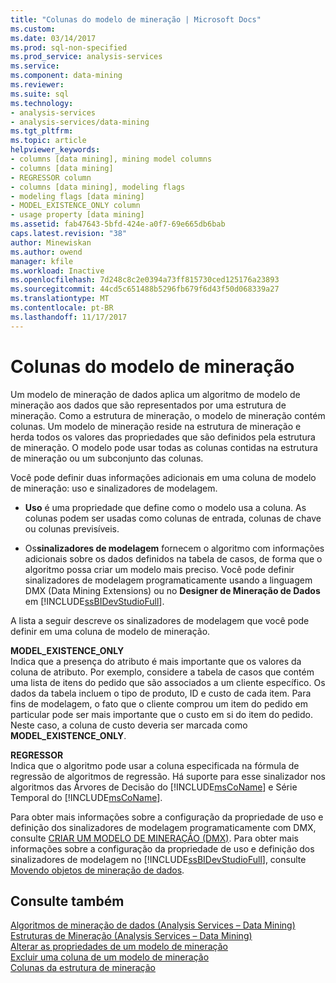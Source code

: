 ```yaml
---
title: "Colunas do modelo de mineração | Microsoft Docs"
ms.custom: 
ms.date: 03/14/2017
ms.prod: sql-non-specified
ms.prod_service: analysis-services
ms.service: 
ms.component: data-mining
ms.reviewer: 
ms.suite: sql
ms.technology:
- analysis-services
- analysis-services/data-mining
ms.tgt_pltfrm: 
ms.topic: article
helpviewer_keywords:
- columns [data mining], mining model columns
- columns [data mining]
- REGRESSOR column
- columns [data mining], modeling flags
- modeling flags [data mining]
- MODEL_EXISTENCE_ONLY column
- usage property [data mining]
ms.assetid: fab47643-5bfd-424e-a0f7-69e665db6bab
caps.latest.revision: "38"
author: Minewiskan
ms.author: owend
manager: kfile
ms.workload: Inactive
ms.openlocfilehash: 7d248c8c2e0394a73ff815730ced125176a23893
ms.sourcegitcommit: 44cd5c651488b5296fb679f6d43f50d068339a27
ms.translationtype: MT
ms.contentlocale: pt-BR
ms.lasthandoff: 11/17/2017
---
```

# <a name="mining-model-columns"></a>Colunas do modelo de mineração
  Um modelo de mineração de dados aplica um algoritmo de modelo de mineração aos dados que são representados por uma estrutura de mineração. Como a estrutura de mineração, o modelo de mineração contém colunas. Um modelo de mineração reside na estrutura de mineração e herda todos os valores das propriedades que são definidos pela estrutura de mineração. O modelo pode usar todas as colunas contidas na estrutura de mineração ou um subconjunto das colunas.  
  
 Você pode definir duas informações adicionais em uma coluna de modelo de mineração: uso e sinalizadores de modelagem.  
  
-   **Uso** é uma propriedade que define como o modelo usa a coluna. As colunas podem ser usadas como colunas de entrada, colunas de chave ou colunas previsíveis.  
  
-   Os**sinalizadores de modelagem** fornecem o algoritmo com informações adicionais sobre os dados definidos na tabela de casos, de forma que o algoritmo possa criar um modelo mais preciso. Você pode definir sinalizadores de modelagem programaticamente usando a linguagem DMX (Data Mining Extensions) ou no **Designer de Mineração de Dados** em [!INCLUDE[ssBIDevStudioFull](../../includes/ssbidevstudiofull-md.md)].  
  
 A lista a seguir descreve os sinalizadores de modelagem que você pode definir em uma coluna de modelo de mineração.  
  
 **MODEL_EXISTENCE_ONLY**  
 Indica que a presença do atributo é mais importante que os valores da coluna de atributo. Por exemplo, considere a tabela de casos que contém uma lista de itens do pedido que são associados a um cliente específico. Os dados da tabela incluem o tipo de produto, ID e custo de cada item. Para fins de modelagem, o fato que o cliente comprou um item do pedido em particular pode ser mais importante que o custo em si do item do pedido. Neste caso, a coluna de custo deveria ser marcada como **MODEL_EXISTENCE_ONLY**.  
  
 **REGRESSOR**  
 Indica que o algoritmo pode usar a coluna especificada na fórmula de regressão de algoritmos de regressão. Há suporte para esse sinalizador nos algoritmos das Árvores de Decisão do [!INCLUDE[msCoName](../../includes/msconame-md.md)] e Série Temporal do [!INCLUDE[msCoName](../../includes/msconame-md.md)].  
  
 Para obter mais informações sobre a configuração da propriedade de uso e definição dos sinalizadores de modelagem programaticamente com DMX, consulte [CRIAR UM MODELO DE MINERAÇÃO &#40;DMX&#41;](../../dmx/create-mining-model-dmx.md). Para obter mais informações sobre a configuração da propriedade de uso e definição dos sinalizadores de modelagem no [!INCLUDE[ssBIDevStudioFull](../../includes/ssbidevstudiofull-md.md)], consulte [Movendo objetos de mineração de dados](../../analysis-services/data-mining/moving-data-mining-objects.md).  
  
## <a name="see-also"></a>Consulte também  
 [Algoritmos de mineração de dados &#40;Analysis Services – Data Mining&#41;](../../analysis-services/data-mining/data-mining-algorithms-analysis-services-data-mining.md)   
 [Estruturas de Mineração &#40;Analysis Services – Data Mining&#41;](../../analysis-services/data-mining/mining-structures-analysis-services-data-mining.md)   
 [Alterar as propriedades de um modelo de mineração](../../analysis-services/data-mining/change-the-properties-of-a-mining-model.md)   
 [Excluir uma coluna de um modelo de mineração](../../analysis-services/data-mining/exclude-a-column-from-a-mining-model.md)   
 [Colunas da estrutura de mineração](../../analysis-services/data-mining/mining-structure-columns.md)  
  
  
